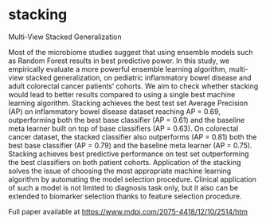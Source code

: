 # stacking
Multi-View Stacked Generalization

Most of the microbiome studies suggest that using ensemble models such as Random Forest results in best predictive power. In this study, we empirically evaluate a more powerful ensemble learning algorithm, multi-view stacked generalization, on pediatric inflammatory bowel disease and adult colorectal cancer patients’ cohorts. We aim to check whether stacking would lead to better results compared to using a single best machine learning algorithm. Stacking achieves the best test set Average Precision (AP) on inflammatory bowel disease dataset reaching AP = 0.69, outperforming both the best base classifier (AP = 0.61) and the baseline meta learner built on top of base classifiers (AP = 0.63). On colorectal cancer dataset, the stacked classifier also outperforms (AP = 0.81) both the best base classifier (AP = 0.79) and the baseline meta learner (AP = 0.75). Stacking achieves best predictive performance on test set outperforming the best classifiers on both patient cohorts. Application of the stacking solves the issue of choosing the most appropriate machine learning algorithm by automating the model selection procedure. Clinical application of such a model is not limited to diagnosis task only, but it also can be extended to biomarker selection thanks to feature selection procedure.

Full paper available at https://www.mdpi.com/2075-4418/12/10/2514/htm

